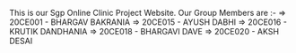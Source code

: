 This is our Sgp Online Clinic Project Website. 
Our Group Members are :- 
    => 20CE001 - BHARGAV BAKRANIA
    => 20CE015 - AYUSH DABHI
    => 20CE016 - KRUTIK DANDHANIA
    => 20CE018 - BHARGAVI DAVE
    => 20CE020 - AKSH DESAI